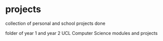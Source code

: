 # projects
collection of personal and school projects done

folder of year 1 and year 2 UCL Computer Science modules and projects
